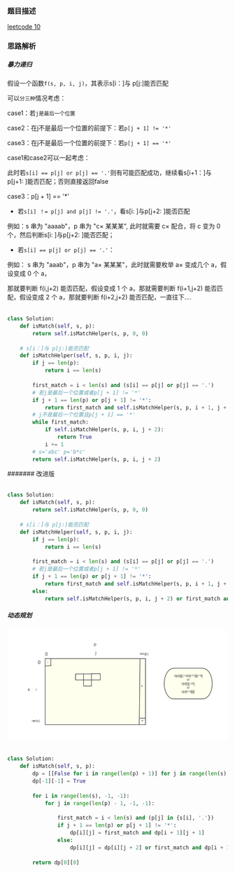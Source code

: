 ### 题目描述

[leetcode 10](https://leetcode-cn.com/problems/regular-expression-matching/description/)

### 思路解析

##### 暴力递归

假设一个函数`f(s, p, i, j)`，其表示s[i：]与 p[j:]能否匹配

可以`分三种`情况考虑：

case1：若`j是最后一个位置`

case2：在j不是最后一个位置的前提下：若`p[j + 1] != '*'`

case3：在j不是最后一个位置的前提下：若`p[j + 1] == '*'`


case1和case2可以一起考虑：

此时若`s[i] == p[j] or p[j] == '.'`则有可能匹配成功，继续看s[i+1：]与 p[j+1: ]能否匹配；否则直接返回false

case3：p[j + 1] == '*'

- 若`s[i] ！= p[j] and p[j] != '.'`，看s[i: ]与p[j+2: ]能否匹配

例如：s 串为 "aaaab"，p 串为 "c× 某某某", 此时就需要 c× 配合，将 c 变为 0 个，然后判断s[i: ]与p[j+2: ]能否匹配；

- 若`s[i] == p[j] or p[j] == '.'`：

例如： s 串为 "aaab"，p 串为 "a× 某某某"，此时就需要枚举 a× 变成几个 a，假设变成 0 个 a，

那就要判断 f(i,j+2) 能否匹配，假设变成 1 个 a，那就需要判断 f(i+1,j+2) 能否匹配，假设变成 2 个 a，那就要判断 f(i+2,j+2) 能否匹配，一直往下....


```python

class Solution:
    def isMatch(self, s, p):
        return self.isMatchHelper(s, p, 0, 0)

    # s[i：]与 p[j:]能否匹配
    def isMatchHelper(self, s, p, i, j):
        if j == len(p):
            return i == len(s)

        first_match = i < len(s) and (s[i] == p[j] or p[j] == '.')
        # 若j是最后一个位置或者p[j + 1] != '*'
        if j + 1 == len(p) or p[j + 1] != '*':
            return first_match and self.isMatchHelper(s, p, i + 1, j + 1)
        # j不是最后一个位置且p[j + 1] == '*'
        while first_match:
            if self.isMatchHelper(s, p, i, j + 2):
                return True
            i += 1
        # s='abc' p='b*c'
        return self.isMatchHelper(s, p, i, j + 2)


```

####### 改进版

```python

class Solution:
    def isMatch(self, s, p):
        return self.isMatchHelper(s, p, 0, 0)

    # s[i：]与 p[j:]能否匹配
    def isMatchHelper(self, s, p, i, j):
        if j == len(p):
            return i == len(s)

        first_match = i < len(s) and (s[i] == p[j] or p[j] == '.')
        # 若j是最后一个位置或者p[j + 1] != '*'
        if j + 1 == len(p) or p[j + 1] != '*':
            return first_match and self.isMatchHelper(s, p, i + 1, j + 1)
        else:
            return self.isMatchHelper(s, p, i, j + 2) or first_match and self.isMatchHelper(s, p, i+1, j)

```


##### 动态规划

![](https://github.com/1273545169/course_note/blob/master/%E5%9B%BE%E7%89%87/%E6%AD%A3%E5%88%99%E8%A1%A8%E8%BE%BE%E5%BC%8F.jpg)

```python

class Solution:
    def isMatch(self, s, p):
        dp = [[False for i in range(len(p) + 1)] for j in range(len(s) + 1)]
        dp[-1][-1] = True

        for i in range(len(s), -1, -1):
            for j in range(len(p) - 1, -1, -1):

                first_match = i < len(s) and (p[j] in {s[i], '.'})
                if j + 1 == len(p) or p[j + 1] != '*':
                    dp[i][j] = first_match and dp[i + 1][j + 1]
                else:
                    dp[i][j] = dp[i][j + 2] or first_match and dp[i + 1][j]

        return dp[0][0]


```


